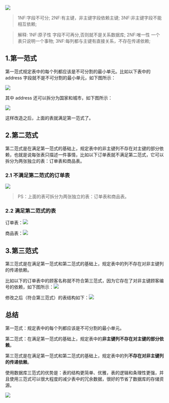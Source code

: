 ![](https://upload-images.jianshu.io/upload_images/6943526-23a1312c790ee326.jpg?imageMogr2/auto-orient/strip%7CimageView2/2/w/1240)

>1NF:字段不可分;
2NF:有主键，非主键字段依赖主键;
3NF:非主键字段不能相互依赖;

>解释:
1NF:原子性 字段不可再分,否则就不是关系数据库;
2NF:唯一性 一个表只说明一个事物;
3NF:每列都与主键有直接关系，不存在传递依赖;


## 1.第一范式

第一范式规定表中的每个列都应该是不可分割的最小单元。比如以下表中的 address 字段就不是不可分割的最小单元，如下图所示：

![](https://upload-images.jianshu.io/upload_images/6943526-ecbed876d63afc7d.png?imageMogr2/auto-orient/strip%7CimageView2/2/w/1240)

其中 address 还可以拆分为国家和城市，如下图所示：

![](https://upload-images.jianshu.io/upload_images/6943526-7917d1328ba59b02.png?imageMogr2/auto-orient/strip%7CimageView2/2/w/1240)

这样改造之后，上面的表就满足第一范式了。

## 2.第二范式

第二范式是在满足第一范式的基础上，规定表中的非主键列不存在对主键的部分依赖，也就是说每张表只描述一件事情，比如以下订单表就不满足第二范式，它可以拆分为两张独立的表：订单表和商品表。

### 2.1 不满足第二范式的订单表

![](https://upload-images.jianshu.io/upload_images/6943526-1ef6ea5a690f9813.png?imageMogr2/auto-orient/strip%7CimageView2/2/w/1240)

> PS：上面的表可拆分为两张独立的表：订单表和商品表。

### 2.2 满足第二范式的表

订单表：![](https://upload-images.jianshu.io/upload_images/6943526-bca60f68b7c8bf65.png?imageMogr2/auto-orient/strip%7CimageView2/2/w/1240)


商品表：![](https://upload-images.jianshu.io/upload_images/6943526-7fd45de59ae323ec.png?imageMogr2/auto-orient/strip%7CimageView2/2/w/1240)


## 3.第三范式

第三范式是在满足第一范式和第二范式的基础上，规定表中的列不存在对非主键列的传递依赖。

比如以下的订单表中的顾客名称就不符合第三范式，因为它存在了对非主键顾客编号的依赖，如下图所示：![](https://upload-images.jianshu.io/upload_images/6943526-22d1aa830246cbae.png?imageMogr2/auto-orient/strip%7CimageView2/2/w/1240)

修改之后（符合第三范式）的表结构如下：![](https://upload-images.jianshu.io/upload_images/6943526-aca2a386bdc5c90c.png?imageMogr2/auto-orient/strip%7CimageView2/2/w/1240)


## 总结

第一范式：规定表中的每个列都应该是不可分割的最小单元。

第二范式：在满足第一范式的基础上，规定表中的**非主键列不存在对主键的部分依赖**。

第三范式是在满足第一范式和第二范式的基础上，规定表中的列**不存在对非主键列的传递依赖**。

使用数据库三范式的优势是：表的结构更简单、优雅，表的逻辑和条理性更强，并且使用三范式可以很大程度的减少表中的冗余数据，很好的节省了数据库的存储资源。

![](https://upload-images.jianshu.io/upload_images/6943526-115931183524b0da.gif?imageMogr2/auto-orient/strip)

